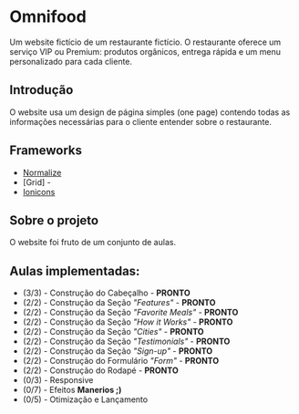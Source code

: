 
# Omnifood

Um website fictício de um restaurante fictício. O restaurante oferece um serviço VIP ou Premium: produtos orgânicos, entrega rápida e um menu personalizado para cada cliente.

## Introdução

O website usa um design de página simples (one page) contendo todas as informações necessárias para o cliente entender sobre o restaurante.

## Frameworks

* [Normalize](http://necolas.github.io/normalize.css/)
* [Grid] - 
* [Ionicons](http://ionicons.com)

## Sobre o projeto

O website foi fruto de um conjunto de aulas.

## Aulas implementadas:

* (3/3) - Construção do Cabeçalho - **PRONTO**
* (2/2) - Construção da Seção *"Features"* - **PRONTO**
* (2/2) - Construção da Seção *"Favorite Meals"* - **PRONTO**
* (2/2) - Construção da Seção *"How it Works"* - **PRONTO**
* (2/2) - Construção da Seção *"Cities"* - **PRONTO**
* (2/2) - Construção da Seção *"Testimonials"* - **PRONTO**
* (2/2) - Construção da Seção *"Sign-up"* - **PRONTO**
* (2/2) - Construção do Formulário *"Form"* - **PRONTO**
* (2/2) - Construção do Rodapé - **PRONTO**
* (0/3) - Responsive
* (0/7) - Efeitos **Manerios ;)** 
* (0/5) - Otimização e Lançamento

